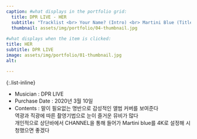```yaml
---
caption: #what displays in the portfolio grid:
  title: DPR LIVE - HER
  subtitle: "Tracklist <br> Your Name? (Intro) <br> Martini Blue (Title) <br> Jasmine <br> Text Me <br> Is You Down" 
  thumbnail: assets/img/portfolio/04-thumbnail.jpg
  
#what displays when the item is clicked:
title: HER
subtitle: DPR LIVE
image: assets/img/portfolio/01-thumbnail.jpg
alt:

---
```


{:.list-inline} 
- Musician : DPR LIVE 
- Purchase Date : 2020년 3월 10일 
- Contents : 말이 필요없는 명반으로 감성적인 앨범 커버를 보여준다 <br> 역광과 직광에 따른 촬영기법으로 눈이 즐거운 뮤비가 많다 <br> 개인적으로 상단바에서 CHANNEL을 통해 들어가 Martini blue를 4K로 설정해 시청했으면 좋겠다

